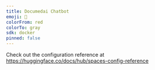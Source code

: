 ```yaml
---
title: Documedai Chatbot
emoji: 🏃
colorFrom: red
colorTo: gray
sdk: docker
pinned: false
---
```


Check out the configuration reference at https://huggingface.co/docs/hub/spaces-config-reference
